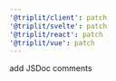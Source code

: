 ```yaml
---
'@triplit/client': patch
'@triplit/svelte': patch
'@triplit/react': patch
'@triplit/vue': patch
---
```


add JSDoc comments

